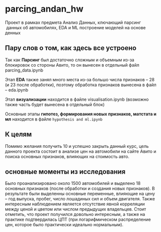 # parcing_andan_hw
Проект в рамках предмета Анализ Данных, ключающий парсинг  данных об автомобилях,  EDA и ML построение моделей на основе денных

## Пару слов о том, как здесь все устроено
Так как **Парсинг** был достаточно сложным и объемным из-за блокировок со стороны Авито, то он вынесен в отдельный файл parcing_data.ipynb

Этап **EDA** также занял много места из-за большо числа признаков – 28 (и 23 после обработки), поэтому обработка признаков вынесена в файл – eda.ipynb

Этап **визуализации** находится в файле visualisation.ipynb (возможно также часть будет вынесена в отдельный блок)

Основные этапы **гипотез, формирования новых признаков, матстата и мл** находится в файле `hypothesis and ml.ipynb`



## К целям
Помимо желания получить 10 и успешно закрыть данный курс, цель данного проекта состоит в анализе цен на автомобили на сайте Авито и поиска основных признаков, влияющих на стоимость авто. 


## основные моменты из исследования
Было проанализировано около 1500 автомобилей и выделено 18 основных признаков (после обработки и создания новых признаков). В результате были выделенны основные переменные, влияющие на цену – год выпуска, пробег, число лошадиных сил и объем двигателя. Также интересным наблюдением является отсутствие явной корреляции между ценой и цветом или числом предыдущих владельцев. 
Стоит отметить, что проект получился довольно интересным, а также на практике подтвердилась ЦПТ (при логарифмическом распределение цен, которое было практически идеально нормальным).
